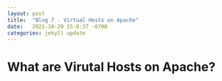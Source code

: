 ```yaml
---
layout: post
title:  "Blog 7 - Virtual Hosts on Apache"
date:   2021-10-29 15:0:37 -0700
categories: jekyll update
---
```


# **What are Virutal Hosts on Apache?**
